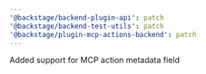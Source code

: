 ```yaml
---
'@backstage/backend-plugin-api': patch
'@backstage/backend-test-utils': patch
'@backstage/plugin-mcp-actions-backend': patch
---
```


Added support for MCP action metadata field
